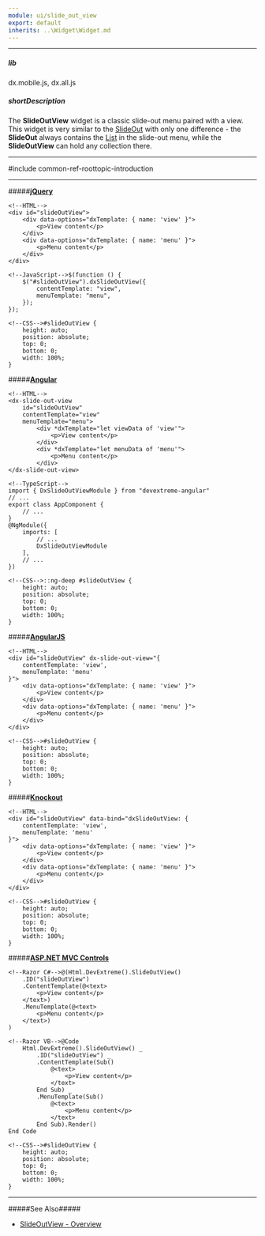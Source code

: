 ```yaml
---
module: ui/slide_out_view
export: default
inherits: ..\Widget\Widget.md
---
```

---
##### lib
dx.mobile.js, dx.all.js

##### shortDescription
The **SlideOutView** widget is a classic slide-out menu paired with a view. This widget is very similar to the [SlideOut](/concepts/05%20Widgets/SlideOut/00%20Overview.md '/Documentation/Guide/Widgets/SlideOut/Overview/') with only one difference - the **SlideOut** always contains the [List](/concepts/05%20Widgets/List/00%20Overview.md '/Documentation/Guide/Widgets/List/Overview/') in the slide-out menu, while the **SlideOutView** can hold any collection there.

---
#include common-ref-roottopic-introduction

---
#####[**jQuery**](/concepts/00%20Getting%20Started/10%20Widget%20Basics%20-%20jQuery/01%20Create%20and%20Configure%20a%20Widget.md '/Documentation/Guide/Getting_Started/Widget_Basics_-_jQuery/Create_and_Configure_a_Widget/')  

    <!--HTML-->
    <div id="slideOutView">
        <div data-options="dxTemplate: { name: 'view' }">
            <p>View content</p>
        </div>
        <div data-options="dxTemplate: { name: 'menu' }">
            <p>Menu content</p>
        </div>
    </div>

    <!--JavaScript-->$(function () {
        $("#slideOutView").dxSlideOutView({
            contentTemplate: "view",
            menuTemplate: "menu",
        });
    });

    <!--CSS-->#slideOutView {
        height: auto;
        position: absolute;
        top: 0;
        bottom: 0;
        width: 100%;
    }

#####[**Angular**](/concepts/00%20Getting%20Started/15%20Widget%20Basics%20-%20Angular/01%20Create%20and%20Configure%20a%20Widget.md '/Documentation/Guide/Getting_Started/Widget_Basics_-_Angular/Create_and_Configure_a_Widget/')  

    <!--HTML-->
    <dx-slide-out-view
        id="slideOutView"
        contentTemplate="view"
        menuTemplate="menu">
            <div *dxTemplate="let viewData of 'view'">
                <p>View content</p>
            </div>
            <div *dxTemplate="let menuData of 'menu'">
                <p>Menu content</p>
            </div>
    </dx-slide-out-view>

    <!--TypeScript-->
    import { DxSlideOutViewModule } from "devextreme-angular"
    // ...
    export class AppComponent {
        // ...
    }
    @NgModule({
        imports: [
            // ...
            DxSlideOutViewModule
        ],
        // ...
    })

    <!--CSS-->::ng-deep #slideOutView {
        height: auto;
        position: absolute;
        top: 0;
        bottom: 0;
        width: 100%;
    }

#####[**AngularJS**](/concepts/00%20Getting%20Started/20%20Widget%20Basics%20-%20AngularJS/01%20Create%20and%20Configure%20a%20Widget.md '/Documentation/Guide/Getting_Started/Widget_Basics_-_AngularJS/Create_and_Configure_a_Widget/')  

    <!--HTML-->
    <div id="slideOutView" dx-slide-out-view="{
        contentTemplate: 'view',
        menuTemplate: 'menu'
    }">
        <div data-options="dxTemplate: { name: 'view' }">
            <p>View content</p>
        </div>
        <div data-options="dxTemplate: { name: 'menu' }">
            <p>Menu content</p>
        </div>
    </div>

    <!--CSS-->#slideOutView {
        height: auto;
        position: absolute;
        top: 0;
        bottom: 0;
        width: 100%;
    }

#####[**Knockout**](/concepts/00%20Getting%20Started/25%20Widget%20Basics%20-%20Knockout/01%20Create%20and%20Configure%20a%20Widget.md '/Documentation/Guide/Getting_Started/Widget_Basics_-_Knockout/Create_and_Configure_a_Widget/')  

    <!--HTML-->
    <div id="slideOutView" data-bind="dxSlideOutView: {
        contentTemplate: 'view',
        menuTemplate: 'menu'
    }">
        <div data-options="dxTemplate: { name: 'view' }">
            <p>View content</p>
        </div>
        <div data-options="dxTemplate: { name: 'menu' }">
            <p>Menu content</p>
        </div>
    </div>

    <!--CSS-->#slideOutView {
        height: auto;
        position: absolute;
        top: 0;
        bottom: 0;
        width: 100%;
    }

#####[**ASP.NET MVC Controls**](/Documentation/Guide/ASP.NET_MVC_Controls/Fundamentals/#Creating_a_Widget)

    <!--Razor C#-->@(Html.DevExtreme().SlideOutView()
        .ID("slideOutView")
        .ContentTemplate(@<text>
            <p>View content</p>
        </text>)
        .MenuTemplate(@<text>
            <p>Menu content</p>
        </text>)
    )

    <!--Razor VB-->@Code
        Html.DevExtreme().SlideOutView() _
            .ID("slideOutView") _
            .ContentTemplate(Sub()
                @<text>
                    <p>View content</p>
                </text>
            End Sub) _
            .MenuTemplate(Sub()
                @<text>
                    <p>Menu content</p>
                </text>
            End Sub).Render()
    End Code

    <!--CSS-->#slideOutView {
        height: auto;
        position: absolute;
        top: 0;
        bottom: 0;
        width: 100%;
    }

---

 

#####See Also#####
- [SlideOutView - Overview](/concepts/05%20Widgets/SlideOutView/00%20Overview.md '/Documentation/Guide/Widgets/SlideOutView/Overview/')